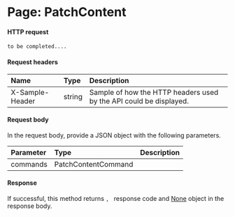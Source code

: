 # Page: PatchContent


#### HTTP request
```http
to be completed....
```
#### Request headers
| Name       | Type | Description|
|:---------------|:--------|:----------|
| X-Sample-Header  | string  | Sample of how the HTTP headers used by the API could be displayed.|

#### Request body
In the request body, provide a JSON object with the following parameters.

| Parameter	   | Type	|Description|
|:---------------|:--------|:----------|
|commands|PatchContentCommand||

#### Response
If successful, this method returns `, ` response code and [None](../resources/none.md) object in the response body.
